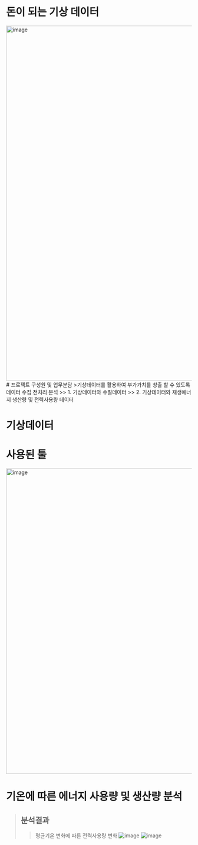 # 돈이 되는 기상 데이터
<img width="960" alt="image" src="https://github.com/addinedu-amr-4th/eda-repo-4/assets/146153434/fd085594-4327-46fc-a0f8-adbf1cd59cdc">
# 프로젝트 구성원 및 업무분담
>기상데이터를 활용하여 부가가치를 창출 할 수 있도록 데이터 수집 전처리 분석
>> 1. 기상데이터와 수질데이터
>> 2. 기상데이터와 재생에너지 생산량 및 전력사용량 데이터


# 기상데이터


# 사용된 툴
<img width="826" alt="image" src="https://github.com/addinedu-amr-4th/eda-repo-4/assets/146153434/8d45c847-285f-402b-aa83-866a8a14c94c">

# 기온에 따른 에너지 사용량 및 생산량 분석
>## 분석결과
>>평균기온 변화에 따른 전력사용량 변화
>>![image](https://github.com/addinedu-amr-4th/eda-repo-4/assets/146153434/9652e1d7-4c35-446b-9a44-c18ac37c45b9)
![image](https://github.com/addinedu-amr-4th/eda-repo-4/assets/146153434/89554d96-b6f1-48a9-a826-2b31735422e8)
